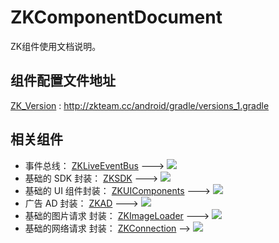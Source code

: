 # ZKComponentDocument
ZK组件使用文档说明。

## 组件配置文件地址

[ZK_Version](http://zkteam.cc/android/gradle/versions_1.gradle) : http://zkteam.cc/android/gradle/versions_1.gradle



## 相关组件

- 事件总线：             [ZKLiveEventBus](https://github.com/ZhuoKeTeam/ZKLiveEventBus)    ---> [![](https://jitpack.io/v/ZhuoKeTeam/ZKLiveEventBus.svg)](https://jitpack.io/#ZhuoKeTeam/ZKLiveEventBus)
- 基础的 SDK 封装：      [ZKSDK](https://github.com/ZhuoKeTeam/ZKSDK)                      ---> [![](https://jitpack.io/v/ZhuoKeTeam/ZKSDK.svg)](https://jitpack.io/#ZhuoKeTeam/ZKSDK)
- 基础的 UI 组件封装：    [ZKUIComponents](https://github.com/ZhuoKeTeam/ZKUIComponents)   ---> [![](https://jitpack.io/v/ZhuoKeTeam/ZKSDK.svg)](https://jitpack.io/#ZhuoKeTeam/ZKSDK)
- 广告 AD 封装：          [ZKAD](https://github.com/ZhuoKeTeam/ZKAD)                       ---> [![](https://jitpack.io/v/ZhuoKeTeam/ZKAD.svg)](https://jitpack.io/#ZhuoKeTeam/ZKAD)
- 基础的图片请求 封装：    [ZKImageLoader](https://github.com/ZhuoKeTeam/ZKImageLoader)     ---> [![](https://jitpack.io/v/ZhuoKeTeam/ZKImageLoader.svg)](https://jitpack.io/#ZhuoKeTeam/ZKImageLoader)
- 基础的网络请求 封装：    [ZKConnection](https://github.com/ZhuoKeTeam/ZKConnection)       --> [![](https://jitpack.io/v/ZhuoKeTeam/ZKConnection.svg)](https://jitpack.io/#ZhuoKeTeam/ZKConnection)





